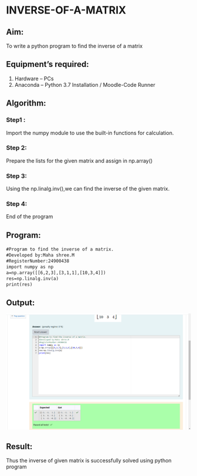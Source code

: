 # INVERSE-OF-A-MATRIX
## Aim:
To write a python program to find the inverse of a matrix
## Equipment’s required:
1. 	Hardware – PCs
2. 	Anaconda – Python 3.7 Installation / Moodle-Code Runner
## Algorithm:
### Step1 : 
Import the numpy module to use the built-in functions for calculation.
### Step 2: 
Prepare the lists for the given matrix and assign in np.array()
### Step 3:
Using the np.linalg.inv(),we can find the inverse of the given matrix. 
### Step 4: 
End of the program
## Program:
    #Program to find the inverse of a matrix.
    #Developed by:Maha shree.M
    #RegisterNumber:24900438
    import numpy as np
    a=np.array([[6,2,3],[3,1,1],[10,3,4]])
    res=np.linalg.inv(a)
    print(res)
## Output:
![alt text](<Screenshot (65).png>)
## Result:
Thus the inverse of given matrix is successfully solved using python program


